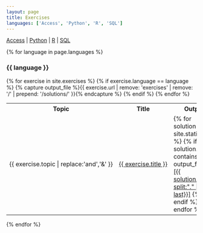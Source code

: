 ```yaml
---
layout: page
title: Exercises
languages: ['Access', 'Python', 'R', 'SQL']
---
```

<a href="#Access">Access</a> \| <a href="#Python">Python</a> \| <a href="#R">R</a> \| <a href="#SQL">SQL</a>

{% for language in page.languages %}
  <h3> {{ language }} <a name="{{ language }}"></a></h3>
  <table>
    <tr>
      <th>Topic</th>
      <th>Title</th>
      <th>Output</th>
    </tr>
  {% for exercise in site.exercises %}
    {% if exercise.language == language %}
     <tr>
      <td nowrap>{{ exercise.topic | replace:'and','&'  }}</td>
      <td nowrap><a href="{{ exercise.url | prepend: site.baseurl }}">
        {{ exercise.title }}</a></td>
      {% capture output_file %}{{ exercise.url | remove: 'exercises' | remove: '/' | prepend: '/solutions/' }}{% endcapture %}
      <td>
      {% for solution in site.static_files %}
        {% if solution.path contains output_file %}
          <a href="{{ solution.path | prepend: site.baseurl}}">
            [{{ solution.path | split:"." | last}}]</a>
        {% endif %}
      {% endfor %}
      </td>
     </tr>
    {% endif %}
  {% endfor %}
  </table>
{% endfor %}